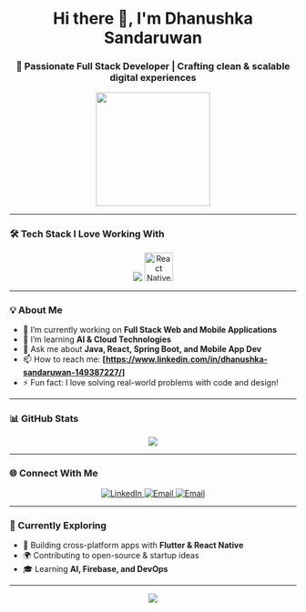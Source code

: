 <h1 align="center">Hi there 👋, I'm Dhanushka Sandaruwan</h1>
<h3 align="center">🚀 Passionate Full Stack Developer | Crafting clean & scalable digital experiences</h3>

<p align="center">
  <img src="https://media.giphy.com/media/du3J3cXyzhj75IOgvA/giphy.gif" width="200" />
</p>

---

### 🛠️ Tech Stack I Love Working With

<p align="center">
  <img src="https://skillicons.dev/icons?i=c,java,javascript,typescript,react,html,css,tailwind,nodejs,spring,dart,mysql,figma,git" />
  <img src="https://cdn.worldvectorlogo.com/logos/react-native-1.svg" alt="React Native" height="50"/>
</p>

---

### 💡 About Me

- 🔭 I’m currently working on **Full Stack Web and Mobile Applications**
- 🌱 I’m learning **AI & Cloud Technologies**
- 💬 Ask me about **Java, React, Spring Boot, and Mobile App Dev**
- 📫 How to reach me: **[https://www.linkedin.com/in/dhanushka-sandaruwan-149387227/]**
- ⚡ Fun fact: I love solving real-world problems with code and design!

---

### 📊 GitHub Stats

<p align="center">
   <img src="https://github-readme-stats.vercel.app/api?username=DhanushkaSa&show_icons=true&theme=tokyonight&include_all_commits=true&count_private=true&cache_seconds=1800&token=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" />



</p>

---

### 🌐 Connect With Me

<p align="center">
  <a href="https://www.linkedin.com/in/dhanushka-sandaruwan-149387227/" target="_blank">
    <img alt="LinkedIn" src="https://img.shields.io/badge/LinkedIn-blue?style=for-the-badge&logo=linkedin&logoColor=white" />
  </a>
  <a href="mailto:dhanushkaSa45@gmail.com">
    <img alt="Email" src="https://img.shields.io/badge/Email-Dhanushka-red?style=for-the-badge&logo=gmail&logoColor=white" />
  </a>
  <a href="https://dhanushka-tech.web.app/">
    <img alt="Email" src="https://img.shields.io/badge/My%20portfolio-purple?style=for-the-badge&logo=linkedin&logoColor=white" />
  </a>
</p>

---

### 🧠 Currently Exploring

- 📱 Building cross-platform apps with **Flutter & React Native**
- 🌍 Contributing to open-source & startup ideas
- 🎓 Learning **AI, Firebase, and DevOps**

---

<p align="center">
  <img src="https://capsule-render.vercel.app/api?type=waving&color=0:36D1DC,100:5B86E5&height=150&section=footer" />
</p>
